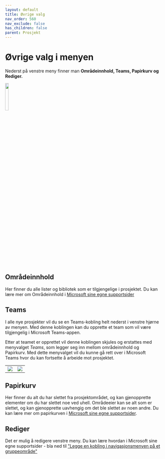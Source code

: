 ```yaml
---
layout: default
title: Øvrige valg
nav_order: 560
nav_exclude: false
has_children: false
parent: Prosjekt
---
```


# Øvrige valg i menyen

Nederst på venstre meny finner man **Områdeinnhold, Teams, Papirkurv og Rediger.**


<img src="./media/øvrigeinnhold.png" width=15% />

## Områdeinnhold

Her finner du alle lister og bibliotek som er tilgjengelige i
prosjektet. 
Du kan lære mer om Områdeinnhold i [Microsoft sine egne supportsider](https://support.microsoft.com/nb-no/office/sharepoint-omr%C3%A5deinnholdssiden-ba495c1e-00f4-475d-97c7-b518d546566b)
    
##  Teams  

I alle nye prosjekter vil du se en Teams-kobling helt nederst i
venstre hjørne av menyen. Med denne koblingen kan du opprette et
team som vil være tilgjengelig i Microsoft Teams-appen.  
      
Etter at teamet er opprettet vil denne koblingen skjules og
erstattes med menyvalget *Teams*, som legger seg inn mellom
områdeinnhold og Papirkurv. Med dette menyvalget vil du kunne gå
rett over i Microsoft Teams hvor du kan fortsette å arbeide mot
prosjektet.

|                           |                           |
|---------------------------|---------------------------|
| ![](./media/image79.png)  |![](./media/image80.png)   |

##  Papirkurv  
Her finner du alt du har slettet fra prosjektområdet, og kan
gjenopprette elementer om du har slettet noe ved uhell. Områdeeier kan se alt som er slettet, og kan gjenopprette uavhengig om det ble slettet av noen andre. Du kan lære mer om papirkurven i [Microsoft sine egne supportsider](https://support.office.com/nb-no/article/Behandle-papirkurven-for-et-SharePoint-omr%C3%A5de-8A6C2198-910E-42DC-9A9C-BC5BC4F327DA ).

##  Rediger
Det er mulig å redigere venstre meny. Du kan lære hvordan i Microsoft sine egne supportsider - bla ned til ["Legge en kobling i navigasjonsmenyen på et gruppeområde"](https://support.microsoft.com/nb-no/office/tilpasse-navigasjonen-p%C3%A5-sharepoint-omr%C3%A5det-3cd61ae7-a9ed-4e1e-bf6d-4655f0bf25ca)

